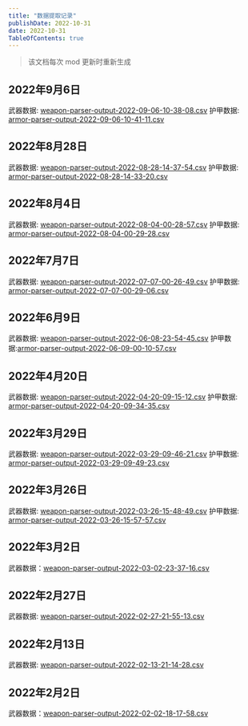 ```yaml
---
title: "数据提取记录"
publishDate: 2022-10-31
date: 2022-10-31
TableOfContents: true
---
```


> 该文档每次 mod 更新时重新生成

## 2022年9月6日
武器数据: [weapon-parser-output-2022-09-06-10-38-08.csv](https://www.yuque.com/attachments/yuque/0/2022/xls/223827/1662432219920-840fdfe7-d5ca-4596-8647-70f1bac391d1.xls?_lake_card=%7B%22src%22%3A%22https%3A%2F%2Fwww.yuque.com%2Fattachments%2Fyuque%2F0%2F2022%2Fxls%2F223827%2F1662432219920-840fdfe7-d5ca-4596-8647-70f1bac391d1.xls%22%2C%22name%22%3A%22weapon-parser-output-2022-09-06-10-38-08.csv%22%2C%22size%22%3A236432%2C%22type%22%3A%22application%2Fvnd.ms-excel%22%2C%22ext%22%3A%22xls%22%2C%22source%22%3A%22%22%2C%22status%22%3A%22done%22%2C%22download%22%3Atrue%2C%22taskId%22%3A%22u494b478b-5e2b-407a-8771-5383e7bb2f4%22%2C%22taskType%22%3A%22upload%22%2C%22__spacing%22%3A%22both%22%2C%22id%22%3A%22ua3c8a0cf%22%2C%22margin%22%3A%7B%22top%22%3Atrue%2C%22bottom%22%3Atrue%7D%2C%22card%22%3A%22file%22%7D)
护甲数据: [armor-parser-output-2022-09-06-10-41-11.csv](https://www.yuque.com/attachments/yuque/0/2022/xls/223827/1662432214580-3afd2243-5434-46b0-a4d2-2a5850e397a4.xls?_lake_card=%7B%22src%22%3A%22https%3A%2F%2Fwww.yuque.com%2Fattachments%2Fyuque%2F0%2F2022%2Fxls%2F223827%2F1662432214580-3afd2243-5434-46b0-a4d2-2a5850e397a4.xls%22%2C%22name%22%3A%22armor-parser-output-2022-09-06-10-41-11.csv%22%2C%22size%22%3A29848%2C%22type%22%3A%22application%2Fvnd.ms-excel%22%2C%22ext%22%3A%22xls%22%2C%22source%22%3A%22%22%2C%22status%22%3A%22done%22%2C%22download%22%3Atrue%2C%22taskId%22%3A%22u810df9eb-e481-42c5-9194-dc28205e3e6%22%2C%22taskType%22%3A%22upload%22%2C%22__spacing%22%3A%22both%22%2C%22id%22%3A%22u15415af2%22%2C%22margin%22%3A%7B%22top%22%3Atrue%2C%22bottom%22%3Atrue%7D%2C%22card%22%3A%22file%22%7D)
## 2022年8月28日
武器数据: [weapon-parser-output-2022-08-28-14-37-54.csv](https://www.yuque.com/attachments/yuque/0/2022/xls/223827/1661681686614-f2e1dd5c-081a-4ab0-92f6-1e9b94410966.xls?_lake_card=%7B%22src%22%3A%22https%3A%2F%2Fwww.yuque.com%2Fattachments%2Fyuque%2F0%2F2022%2Fxls%2F223827%2F1661681686614-f2e1dd5c-081a-4ab0-92f6-1e9b94410966.xls%22%2C%22name%22%3A%22weapon-parser-output-2022-08-28-14-37-54.csv%22%2C%22size%22%3A236417%2C%22type%22%3A%22application%2Fvnd.ms-excel%22%2C%22ext%22%3A%22xls%22%2C%22source%22%3A%22%22%2C%22status%22%3A%22done%22%2C%22mode%22%3A%22title%22%2C%22download%22%3Atrue%2C%22taskId%22%3A%22ubfa4645a-ec02-4802-8319-9e4a2bd4d2a%22%2C%22taskType%22%3A%22upload%22%2C%22__spacing%22%3A%22both%22%2C%22id%22%3A%22u82c9e022%22%2C%22margin%22%3A%7B%22top%22%3Atrue%2C%22bottom%22%3Atrue%7D%2C%22card%22%3A%22file%22%7D)
护甲数据: [armor-parser-output-2022-08-28-14-33-20.csv](https://www.yuque.com/attachments/yuque/0/2022/xls/223827/1661681689008-ff4c6b56-4ae4-4bdf-ab1e-79311a708096.xls?_lake_card=%7B%22src%22%3A%22https%3A%2F%2Fwww.yuque.com%2Fattachments%2Fyuque%2F0%2F2022%2Fxls%2F223827%2F1661681689008-ff4c6b56-4ae4-4bdf-ab1e-79311a708096.xls%22%2C%22name%22%3A%22armor-parser-output-2022-08-28-14-33-20.csv%22%2C%22size%22%3A29848%2C%22type%22%3A%22application%2Fvnd.ms-excel%22%2C%22ext%22%3A%22xls%22%2C%22source%22%3A%22%22%2C%22status%22%3A%22done%22%2C%22mode%22%3A%22title%22%2C%22download%22%3Atrue%2C%22taskId%22%3A%22u693985b8-e09c-45bd-9184-18369714cc8%22%2C%22taskType%22%3A%22upload%22%2C%22__spacing%22%3A%22both%22%2C%22id%22%3A%22ufa2fd744%22%2C%22margin%22%3A%7B%22top%22%3Atrue%2C%22bottom%22%3Atrue%7D%2C%22card%22%3A%22file%22%7D)
## 2022年8月4日
武器数据: [weapon-parser-output-2022-08-04-00-28-57.csv](https://www.yuque.com/attachments/yuque/0/2022/xls/223827/1661681653236-d33303dd-d29f-43c6-9765-12e44e3e73a3.xls?_lake_card=%7B%22src%22%3A%22https%3A%2F%2Fwww.yuque.com%2Fattachments%2Fyuque%2F0%2F2022%2Fxls%2F223827%2F1661681653236-d33303dd-d29f-43c6-9765-12e44e3e73a3.xls%22%2C%22name%22%3A%22weapon-parser-output-2022-08-04-00-28-57.csv%22%2C%22size%22%3A223080%2C%22type%22%3A%22application%2Fvnd.ms-excel%22%2C%22ext%22%3A%22xls%22%2C%22source%22%3A%22%22%2C%22status%22%3A%22done%22%2C%22mode%22%3A%22title%22%2C%22download%22%3Atrue%2C%22taskId%22%3A%22u44724712-1c0a-480c-9933-d313cb4f7f4%22%2C%22taskType%22%3A%22upload%22%2C%22__spacing%22%3A%22both%22%2C%22id%22%3A%22u65f5a0cf%22%2C%22margin%22%3A%7B%22top%22%3Atrue%2C%22bottom%22%3Atrue%7D%2C%22card%22%3A%22file%22%7D)
护甲数据: [armor-parser-output-2022-08-04-00-29-28.csv](https://www.yuque.com/attachments/yuque/0/2022/xls/223827/1661681661361-9bf9b370-139a-445e-bb41-5115b4c2c671.xls?_lake_card=%7B%22src%22%3A%22https%3A%2F%2Fwww.yuque.com%2Fattachments%2Fyuque%2F0%2F2022%2Fxls%2F223827%2F1661681661361-9bf9b370-139a-445e-bb41-5115b4c2c671.xls%22%2C%22name%22%3A%22armor-parser-output-2022-08-04-00-29-28.csv%22%2C%22size%22%3A28587%2C%22type%22%3A%22application%2Fvnd.ms-excel%22%2C%22ext%22%3A%22xls%22%2C%22source%22%3A%22%22%2C%22status%22%3A%22done%22%2C%22mode%22%3A%22title%22%2C%22download%22%3Atrue%2C%22taskId%22%3A%22u4c11ba4a-8e61-4b2a-8935-3f09cfc3a07%22%2C%22taskType%22%3A%22upload%22%2C%22__spacing%22%3A%22both%22%2C%22id%22%3A%22u6be1d28a%22%2C%22margin%22%3A%7B%22top%22%3Atrue%2C%22bottom%22%3Atrue%7D%2C%22card%22%3A%22file%22%7D)
## 2022年7月7日
武器数据: [weapon-parser-output-2022-07-07-00-26-49.csv](https://www.yuque.com/attachments/yuque/0/2022/xls/223827/1657125114081-66b71214-2929-42c1-b4da-2535c8d32d98.xls?_lake_card=%7B%22src%22%3A%22https%3A%2F%2Fwww.yuque.com%2Fattachments%2Fyuque%2F0%2F2022%2Fxls%2F223827%2F1657125114081-66b71214-2929-42c1-b4da-2535c8d32d98.xls%22%2C%22name%22%3A%22weapon-parser-output-2022-07-07-00-26-49.csv%22%2C%22size%22%3A208100%2C%22type%22%3A%22application%2Fvnd.ms-excel%22%2C%22ext%22%3A%22xls%22%2C%22source%22%3A%22%22%2C%22status%22%3A%22done%22%2C%22mode%22%3A%22title%22%2C%22download%22%3Atrue%2C%22taskId%22%3A%22ucf3c1afc-98eb-4682-b946-4b493d35d71%22%2C%22taskType%22%3A%22upload%22%2C%22__spacing%22%3A%22both%22%2C%22id%22%3A%22u122b9455%22%2C%22margin%22%3A%7B%22top%22%3Atrue%2C%22bottom%22%3Atrue%7D%2C%22card%22%3A%22file%22%7D)
护甲数据: [armor-parser-output-2022-07-07-00-29-06.csv](https://www.yuque.com/attachments/yuque/0/2022/xls/223827/1657125107409-f5e70c3c-9991-41a7-a543-af5b8630f0a4.xls?_lake_card=%7B%22src%22%3A%22https%3A%2F%2Fwww.yuque.com%2Fattachments%2Fyuque%2F0%2F2022%2Fxls%2F223827%2F1657125107409-f5e70c3c-9991-41a7-a543-af5b8630f0a4.xls%22%2C%22name%22%3A%22armor-parser-output-2022-07-07-00-29-06.csv%22%2C%22size%22%3A28025%2C%22type%22%3A%22application%2Fvnd.ms-excel%22%2C%22ext%22%3A%22xls%22%2C%22source%22%3A%22%22%2C%22status%22%3A%22done%22%2C%22mode%22%3A%22title%22%2C%22download%22%3Atrue%2C%22taskId%22%3A%22u8ca05d2f-5dc2-48cf-b9e2-4dec0bc5165%22%2C%22taskType%22%3A%22upload%22%2C%22__spacing%22%3A%22both%22%2C%22id%22%3A%22uf157f539%22%2C%22margin%22%3A%7B%22top%22%3Atrue%2C%22bottom%22%3Atrue%7D%2C%22card%22%3A%22file%22%7D)
## 2022年6月9日
武器数据: [weapon-parser-output-2022-06-08-23-54-45.csv](https://www.yuque.com/attachments/yuque/0/2022/xls/223827/1654704919116-57b64f71-8229-40c8-8bed-3653ffac2738.xls?_lake_card=%7B%22src%22%3A%22https%3A%2F%2Fwww.yuque.com%2Fattachments%2Fyuque%2F0%2F2022%2Fxls%2F223827%2F1654704919116-57b64f71-8229-40c8-8bed-3653ffac2738.xls%22%2C%22name%22%3A%22weapon-parser-output-2022-06-08-23-54-45.csv%22%2C%22size%22%3A196713%2C%22type%22%3A%22application%2Fvnd.ms-excel%22%2C%22ext%22%3A%22xls%22%2C%22source%22%3A%22%22%2C%22status%22%3A%22done%22%2C%22mode%22%3A%22title%22%2C%22download%22%3Atrue%2C%22taskId%22%3A%22uc1eeb4cd-920c-4717-b681-69490a92d2e%22%2C%22taskType%22%3A%22upload%22%2C%22__spacing%22%3A%22both%22%2C%22id%22%3A%22u0b7d9156%22%2C%22margin%22%3A%7B%22top%22%3Atrue%2C%22bottom%22%3Atrue%7D%2C%22card%22%3A%22file%22%7D)
护甲数据:[armor-parser-output-2022-06-09-00-10-57.csv](https://www.yuque.com/attachments/yuque/0/2022/xls/223827/1654704924303-f50fe50d-c1ff-446c-b287-75156ecbdcff.xls?_lake_card=%7B%22src%22%3A%22https%3A%2F%2Fwww.yuque.com%2Fattachments%2Fyuque%2F0%2F2022%2Fxls%2F223827%2F1654704924303-f50fe50d-c1ff-446c-b287-75156ecbdcff.xls%22%2C%22name%22%3A%22armor-parser-output-2022-06-09-00-10-57.csv%22%2C%22size%22%3A26917%2C%22type%22%3A%22application%2Fvnd.ms-excel%22%2C%22ext%22%3A%22xls%22%2C%22source%22%3A%22%22%2C%22status%22%3A%22done%22%2C%22mode%22%3A%22title%22%2C%22download%22%3Atrue%2C%22taskId%22%3A%22u3ea31da9-b832-4480-913a-0d39bc7063e%22%2C%22taskType%22%3A%22upload%22%2C%22__spacing%22%3A%22both%22%2C%22id%22%3A%22u3cc8e132%22%2C%22margin%22%3A%7B%22top%22%3Atrue%2C%22bottom%22%3Atrue%7D%2C%22card%22%3A%22file%22%7D)
## 2022年4月20日
武器数据: [weapon-parser-output-2022-04-20-09-15-12.csv](https://www.yuque.com/attachments/yuque/0/2022/csv/223827/1650418733225-c420f6dd-5436-425a-bc05-02d1c3c28a5d.csv?_lake_card=%7B%22src%22%3A%22https%3A%2F%2Fwww.yuque.com%2Fattachments%2Fyuque%2F0%2F2022%2Fcsv%2F223827%2F1650418733225-c420f6dd-5436-425a-bc05-02d1c3c28a5d.csv%22%2C%22name%22%3A%22weapon-parser-output-2022-04-20-09-15-12.csv%22%2C%22size%22%3A191295%2C%22type%22%3A%22text%2Fcsv%22%2C%22ext%22%3A%22csv%22%2C%22source%22%3A%22%22%2C%22status%22%3A%22done%22%2C%22mode%22%3A%22title%22%2C%22download%22%3Atrue%2C%22taskId%22%3A%22u50c087a1-3fb6-489d-8472-93e8181747b%22%2C%22taskType%22%3A%22upload%22%2C%22id%22%3A%22ue67221d7%22%2C%22card%22%3A%22file%22%7D)
护甲数据: [armor-parser-output-2022-04-20-09-34-35.csv](https://www.yuque.com/attachments/yuque/0/2022/csv/223827/1650418725692-f9d71c74-41b5-4e84-b947-e3c63e16eccf.csv?_lake_card=%7B%22src%22%3A%22https%3A%2F%2Fwww.yuque.com%2Fattachments%2Fyuque%2F0%2F2022%2Fcsv%2F223827%2F1650418725692-f9d71c74-41b5-4e84-b947-e3c63e16eccf.csv%22%2C%22name%22%3A%22armor-parser-output-2022-04-20-09-34-35.csv%22%2C%22size%22%3A25319%2C%22type%22%3A%22text%2Fcsv%22%2C%22ext%22%3A%22csv%22%2C%22source%22%3A%22%22%2C%22status%22%3A%22done%22%2C%22mode%22%3A%22title%22%2C%22download%22%3Atrue%2C%22taskId%22%3A%22ufd4f712b-1a28-492d-af40-010056055ea%22%2C%22taskType%22%3A%22upload%22%2C%22id%22%3A%22ueeef7021%22%2C%22card%22%3A%22file%22%7D)
## 2022年3月29日
武器数据: [weapon-parser-output-2022-03-29-09-46-21.csv](https://www.yuque.com/attachments/yuque/0/2022/xls/223827/1648518653126-cd8afdbe-7405-4acf-8230-897e768f0376.xls?_lake_card=%7B%22src%22%3A%22https%3A%2F%2Fwww.yuque.com%2Fattachments%2Fyuque%2F0%2F2022%2Fxls%2F223827%2F1648518653126-cd8afdbe-7405-4acf-8230-897e768f0376.xls%22%2C%22name%22%3A%22weapon-parser-output-2022-03-29-09-46-21.csv%22%2C%22size%22%3A184344%2C%22type%22%3A%22application%2Fvnd.ms-excel%22%2C%22ext%22%3A%22xls%22%2C%22source%22%3A%22%22%2C%22status%22%3A%22done%22%2C%22mode%22%3A%22title%22%2C%22download%22%3Atrue%2C%22taskId%22%3A%22u9242eab9-3bb5-4be2-98e7-37547cc352a%22%2C%22taskType%22%3A%22upload%22%2C%22id%22%3A%22u9f2fee69%22%2C%22card%22%3A%22file%22%7D)
护甲数据: [armor-parser-output-2022-03-29-09-49-23.csv](https://www.yuque.com/attachments/yuque/0/2022/xls/223827/1648518647839-cf413343-c0dd-4779-b948-83537fbd4a8c.xls?_lake_card=%7B%22src%22%3A%22https%3A%2F%2Fwww.yuque.com%2Fattachments%2Fyuque%2F0%2F2022%2Fxls%2F223827%2F1648518647839-cf413343-c0dd-4779-b948-83537fbd4a8c.xls%22%2C%22name%22%3A%22armor-parser-output-2022-03-29-09-49-23.csv%22%2C%22size%22%3A22697%2C%22type%22%3A%22application%2Fvnd.ms-excel%22%2C%22ext%22%3A%22xls%22%2C%22source%22%3A%22%22%2C%22status%22%3A%22done%22%2C%22mode%22%3A%22title%22%2C%22download%22%3Atrue%2C%22taskId%22%3A%22ua1c4e387-27fe-4521-ab20-8ff9b2847aa%22%2C%22taskType%22%3A%22upload%22%2C%22id%22%3A%22u8e96c477%22%2C%22card%22%3A%22file%22%7D)
## 2022年3月26日
武器数据: [weapon-parser-output-2022-03-26-15-48-49.csv](https://www.yuque.com/attachments/yuque/0/2022/xls/223827/1648281428613-938b3422-1feb-4c1d-933b-a6d695d57297.xls?_lake_card=%7B%22src%22%3A%22https%3A%2F%2Fwww.yuque.com%2Fattachments%2Fyuque%2F0%2F2022%2Fxls%2F223827%2F1648281428613-938b3422-1feb-4c1d-933b-a6d695d57297.xls%22%2C%22name%22%3A%22weapon-parser-output-2022-03-26-15-48-49.csv%22%2C%22size%22%3A177756%2C%22type%22%3A%22application%2Fvnd.ms-excel%22%2C%22ext%22%3A%22xls%22%2C%22source%22%3A%22%22%2C%22status%22%3A%22done%22%2C%22mode%22%3A%22title%22%2C%22download%22%3Atrue%2C%22taskId%22%3A%22u095739da-b559-4d97-a388-897e30d1997%22%2C%22taskType%22%3A%22upload%22%2C%22id%22%3A%22ud4aa5075%22%2C%22card%22%3A%22file%22%7D)
护甲数据: [armor-parser-output-2022-03-26-15-57-57.csv](https://www.yuque.com/attachments/yuque/0/2022/xls/223827/1648281581181-b61b4f02-5603-4653-9568-34c8fe52a666.xls?_lake_card=%7B%22src%22%3A%22https%3A%2F%2Fwww.yuque.com%2Fattachments%2Fyuque%2F0%2F2022%2Fxls%2F223827%2F1648281581181-b61b4f02-5603-4653-9568-34c8fe52a666.xls%22%2C%22name%22%3A%22armor-parser-output-2022-03-26-15-57-57.csv%22%2C%22size%22%3A22697%2C%22type%22%3A%22application%2Fvnd.ms-excel%22%2C%22ext%22%3A%22xls%22%2C%22source%22%3A%22%22%2C%22status%22%3A%22done%22%2C%22mode%22%3A%22title%22%2C%22download%22%3Atrue%2C%22taskId%22%3A%22u572e7e87-eddf-48b8-9b66-76cbf4e4804%22%2C%22taskType%22%3A%22upload%22%2C%22id%22%3A%22uc98ebf31%22%2C%22card%22%3A%22file%22%7D)
## 2022年3月2日
武器数据：[weapon-parser-output-2022-03-02-23-37-16.csv](https://www.yuque.com/attachments/yuque/0/2022/xls/223827/1646235508986-73461cf4-ff1b-4179-9953-c9633b19eeaf.xls?_lake_card=%7B%22src%22%3A%22https%3A%2F%2Fwww.yuque.com%2Fattachments%2Fyuque%2F0%2F2022%2Fxls%2F223827%2F1646235508986-73461cf4-ff1b-4179-9953-c9633b19eeaf.xls%22%2C%22name%22%3A%22weapon-parser-output-2022-03-02-23-37-16.csv%22%2C%22size%22%3A133461%2C%22type%22%3A%22application%2Fvnd.ms-excel%22%2C%22ext%22%3A%22xls%22%2C%22source%22%3A%22%22%2C%22status%22%3A%22done%22%2C%22mode%22%3A%22title%22%2C%22download%22%3Atrue%2C%22taskId%22%3A%22u3c5f8213-010f-4ac7-8167-26d70b78150%22%2C%22taskType%22%3A%22upload%22%2C%22id%22%3A%22uc3f3c205%22%2C%22card%22%3A%22file%22%7D)
## 2022年2月27日
武器数据: [weapon-parser-output-2022-02-27-21-55-13.csv](https://www.yuque.com/attachments/yuque/0/2022/xls/223827/1645970190710-6b350b1b-f232-4304-b8b0-820a18313932.xls?_lake_card=%7B%22src%22%3A%22https%3A%2F%2Fwww.yuque.com%2Fattachments%2Fyuque%2F0%2F2022%2Fxls%2F223827%2F1645970190710-6b350b1b-f232-4304-b8b0-820a18313932.xls%22%2C%22name%22%3A%22weapon-parser-output-2022-02-27-21-55-13.csv%22%2C%22size%22%3A133465%2C%22type%22%3A%22application%2Fvnd.ms-excel%22%2C%22ext%22%3A%22xls%22%2C%22source%22%3A%22%22%2C%22status%22%3A%22done%22%2C%22mode%22%3A%22title%22%2C%22download%22%3Atrue%2C%22taskId%22%3A%22u40d50172-4fa8-490d-b319-6c9d65d0a1b%22%2C%22taskType%22%3A%22upload%22%2C%22id%22%3A%22u4595cc16%22%2C%22card%22%3A%22file%22%7D)
## 2022年2月13日
武器数据: [weapon-parser-output-2022-02-13-21-14-28.csv](https://www.yuque.com/attachments/yuque/0/2022/xls/223827/1644758118953-8d69f582-230a-4b66-8d80-0e7aeb0e7317.xls?_lake_card=%7B%22src%22%3A%22https%3A%2F%2Fwww.yuque.com%2Fattachments%2Fyuque%2F0%2F2022%2Fxls%2F223827%2F1644758118953-8d69f582-230a-4b66-8d80-0e7aeb0e7317.xls%22%2C%22name%22%3A%22weapon-parser-output-2022-02-13-21-14-28.csv%22%2C%22size%22%3A128775%2C%22type%22%3A%22application%2Fvnd.ms-excel%22%2C%22ext%22%3A%22xls%22%2C%22source%22%3A%22%22%2C%22status%22%3A%22done%22%2C%22mode%22%3A%22title%22%2C%22download%22%3Atrue%2C%22taskId%22%3A%22ue45422a2-af3f-4a90-8e6b-445807e444e%22%2C%22taskType%22%3A%22upload%22%2C%22id%22%3A%22ua6834a10%22%2C%22card%22%3A%22file%22%7D)
## 2022年2月2日
武器数据：[weapon-parser-output-2022-02-02-18-17-58.csv](https://www.yuque.com/attachments/yuque/0/2022/xls/223827/1643797105824-c2f749ae-60ce-4ec5-89e5-34cf675b5b2f.xls?_lake_card=%7B%22src%22%3A%22https%3A%2F%2Fwww.yuque.com%2Fattachments%2Fyuque%2F0%2F2022%2Fxls%2F223827%2F1643797105824-c2f749ae-60ce-4ec5-89e5-34cf675b5b2f.xls%22%2C%22name%22%3A%22weapon-parser-output-2022-02-02-18-17-58.csv%22%2C%22size%22%3A126154%2C%22type%22%3A%22application%2Fvnd.ms-excel%22%2C%22ext%22%3A%22xls%22%2C%22source%22%3A%22%22%2C%22status%22%3A%22done%22%2C%22mode%22%3A%22title%22%2C%22download%22%3Atrue%2C%22taskId%22%3A%22u34f53a9d-f9ab-4290-995e-4b08eaa3887%22%2C%22taskType%22%3A%22upload%22%2C%22id%22%3A%22u4e394f25%22%2C%22card%22%3A%22file%22%7D)

